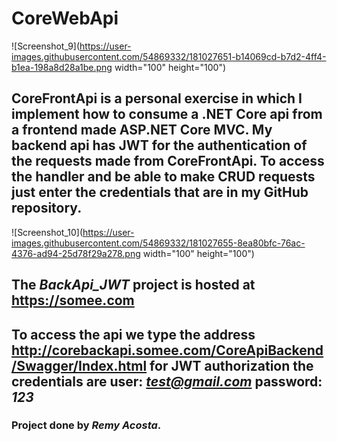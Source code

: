 # CoreWebApi

![Screenshot_9](https://user-images.githubusercontent.com/54869332/181027651-b14069cd-b7d2-4ff4-b1ea-198a8d28a1be.png width="100" height="100")

## CoreFrontApi is a personal exercise in which I implement how to consume a .NET Core api from a frontend made ASP.NET Core MVC. My backend api has JWT for the authentication of the requests made from CoreFrontApi. To access the handler and be able to make CRUD requests just enter the credentials that are in my GitHub repository.
 
![Screenshot_10](https://user-images.githubusercontent.com/54869332/181027655-8ea80bfc-76ac-4376-ad94-25d78f29a278.png width="100" height="100")

## The *BackApi_JWT* project is hosted at <https://somee.com>

## To access the api we type the address <http://corebackapi.somee.com/CoreApiBackend/Swagger/Index.html> for JWT authorization the credentials are user: *test@gmail.com* password: *123*
  

### Project done by *Remy Acosta*.
